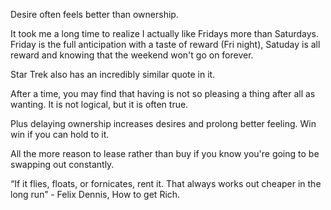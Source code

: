 Desire often feels better than ownership.

It took me a long time to realize I actually like Fridays more than Saturdays. Friday is the full anticipation with a taste of reward (Fri night), Satuday is all reward and knowing that the weekend won't go on forever.

Star Trek also has an incredibly similar quote in it.

After a time, you may find that having is not so pleasing a thing after all as wanting. It is not logical, but it is often true.

Plus delaying ownership increases desires and prolong better feeling. Win win if you can hold to it.

  

All the more reason to lease rather than buy if you know you're going to be swapping out constantly.

  

“If it flies, floats, or fornicates, rent it. That always works out cheaper in the long run” - Felix Dennis, How to get Rich.
